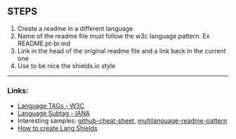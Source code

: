 ## STEPS
1. Create a readme in a different language
2. Name of the readme file must follow the w3c language pattern. Ex README.pt-br.md
3. Link in the head of the original readme file and a link back in the current one
4. Use to be nice the shields.io style

---

### Links:
* [Language TAGs - W3C](https://www.w3.org/International/articles/language-tags/)
* [Language Subtag - IANA](https://www.iana.org/assignments/language-subtag-registry/language-subtag-registry)
* Interesting samples: [github-cheat-sheet](https://github.com/tiimgreen/github-cheat-sheet), [multilanguage-readme-pattern](https://github.com/jonatasemidio/multilanguage-readme-pattern)
* [How to create Lang Shields](https://shields.io/)


